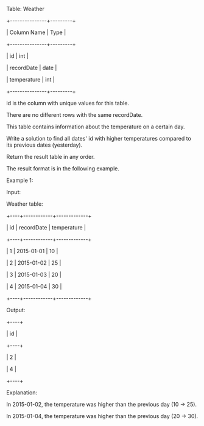 Table: Weather

+---------------+---------+

| Column Name   | Type    |

+---------------+---------+

| id            | int     |

| recordDate    | date    |

| temperature   | int     |

+---------------+---------+

id is the column with unique values for this table.

There are no different rows with the same recordDate.


This table contains information about the temperature on a certain day.
 

Write a solution to find all dates' id with higher temperatures compared to its previous dates (yesterday).

Return the result table in any order.

The result format is in the following example.

 

Example 1:

Input: 

Weather table:

+----+------------+-------------+

| id | recordDate | temperature |

+----+------------+-------------+

| 1  | 2015-01-01 | 10          |

| 2  | 2015-01-02 | 25          |

| 3  | 2015-01-03 | 20          |

| 4  | 2015-01-04 | 30          |

+----+------------+-------------+

Output: 

+----+

| id |

+----+

| 2  |

| 4  |

+----+

Explanation: 

In 2015-01-02, the temperature was higher than the previous day (10 -> 25).

In 2015-01-04, the temperature was higher than the previous day (20 -> 30).
